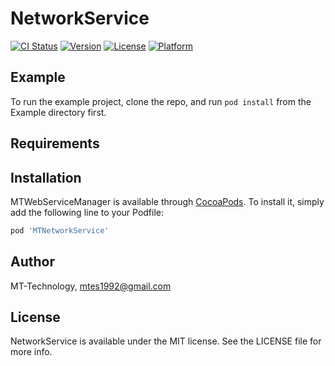 # NetworkService

[![CI Status](https://img.shields.io/travis/MT-Technology/MTNetworkService.svg?style=flat)](https://travis-ci.org/MT-Technology/MTNetworkService)
[![Version](https://img.shields.io/cocoapods/v/MTNetworkService.svg?style=flat)](https://cocoapods.org/pods/MTNetworkService)
[![License](https://img.shields.io/cocoapods/l/MTNetworkService.svg?style=flat)](https://cocoapods.org/pods/MTNetworkService)
[![Platform](https://img.shields.io/cocoapods/p/MTNetworkService.svg?style=flat)](https://cocoapods.org/pods/MTNetworkService)

## Example

To run the example project, clone the repo, and run `pod install` from the Example directory first.

## Requirements

## Installation

MTWebServiceManager is available through [CocoaPods](https://cocoapods.org). To install
it, simply add the following line to your Podfile:

```ruby
pod 'MTNetworkService'
```

## Author

MT-Technology, mtes1992@gmail.com

## License

NetworkService is available under the MIT license. See the LICENSE file for more info.
